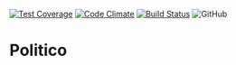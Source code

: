 [![Test Coverage](https://api.codeclimate.com/v1/badges/a99a88d28ad37a79dbf6/test_coverage)](https://codeclimate.com/github/codeclimate/codeclimate/test_coverage)
[![Code Climate](https://codeclimate.com/github/cloudfoundry/membrane.png)](https://codeclimate.com/github/cloudfoundry/membrane)
[![Build Status](https://travis-ci.org/cloudfoundry/membrane.png)](https://travis-ci.org/cloudfoundry/membrane)
![GitHub](https://img.shields.io/github/license/mashape/apistatus.svg)


# Politico
